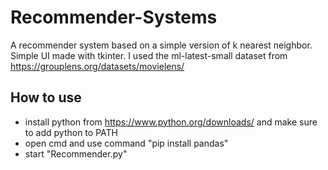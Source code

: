 # Recommender-Systems
A recommender system based on a simple version of k nearest neighbor. Simple UI made with tkinter. I used the ml-latest-small dataset from https://grouplens.org/datasets/movielens/
## How to use

- install python from https://www.python.org/downloads/ and make sure to add python to PATH
- open cmd and use command "pip install pandas"
- start "Recommender.py"